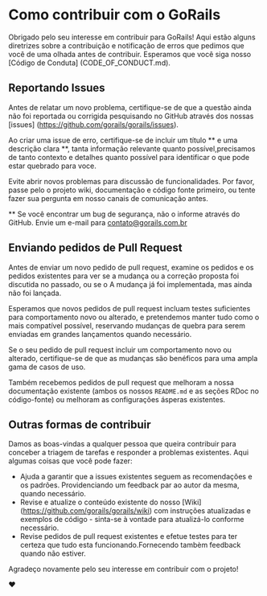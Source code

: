 # Como contribuir com o GoRails

Obrigado pelo seu interesse em contribuir para GoRails! Aqui estão alguns
diretrizes sobre a contribuição e notificação de erros  que pedimos que você
de uma olhada antes de contribuir. Esperamos que você siga nosso [Código de Conduta] (CODE_OF_CONDUCT.md).

## Reportando  Issues

Antes de relatar um novo problema, certifique-se de que a questão ainda não foi
reportada ou corrigida pesquisando no GitHub através dos nossas [issues] (https://github.com/gorails/gorails/issues).

Ao criar uma issue de erro, certifique-se de incluir um título ** e uma descrição clara **,
tanta informação relevante quanto possível,precisamos de tanto contexto e detalhes quanto possível para identificar o que pode estar quebrado para voce. 

Evite abrir novos problemas para discussão de funcionalidades. Por favor, passe pelo
o projeto wiki, documentação e código fonte primeiro, ou tente fazer sua pergunta
em nosso canais de comunicação antes.

** Se você encontrar um bug de segurança, não o informe através do GitHub. Envie um
e-mail para [contato@gorails.com.br](conrato@gorails.com.br) 

## Enviando pedidos de Pull Request

Antes de enviar um novo pedido de pull request, examine os pedidos e os pedidos  existentes
para ver se a mudança ou a correção proposta foi discutida no passado, ou se o
A mudança já foi implementada, mas ainda não foi lançada.

Esperamos que novos pedidos de pull request incluam testes suficientes para comportamento novo ou alterado,
e pretendemos manter tudo como o mais compatível possível,
reservando mudanças de quebra para serem enviadas em grandes lançamentos quando necessário.

Se o seu pedido de pull request incluir um comportamento novo ou alterado, certifique-se de que as mudanças
são benéficos para uma ampla gama de casos de uso.

Também recebemos pedidos de pull request que melhoram a nossa documentação existente (ambos os nossos
`README.md` e as seções RDoc no código-fonte) ou melhoram as configurações ásperas existentes.

## Outras formas de contribuir

Damos as boas-vindas a qualquer pessoa que queira contribuir para conceber a triagem de tarefas e responder a problemas existentes. Aqui algumas coisas que  você pode fazer:

* Ajuda a garantir que a issues existentes seguem as recomendações e os padrôes. Providenciando um feedback par ao autor
da mesma, quando necessário.
* Revise e atualize o conteúdo existente do nosso [Wiki] (https://github.com/gorails/gorails/wiki)
com instruções atualizadas e exemplos de código - sinta-se à vontade para atualizá-lo conforme necessário.
* Revise pedidos de pull request existentes e efetue testes para ter certeza que tudo esta funcionando.Fornecendo tambèm 
feedback quando não estiver.

Agradeço novamente pelo seu interesse em contribuir com o projeto!

:heart:
